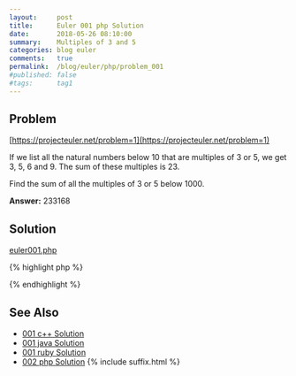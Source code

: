 ```yaml
---
layout:     post
title:      Euler 001 php Solution
date:       2018-05-26 08:10:00
summary:    Multiples of 3 and 5
categories: blog euler
comments:   true
permalink:  /blog/euler/php/problem_001
#published: false
#tags:      tag1
---
```


## Problem

[https://projecteuler.net/problem=1](https://projecteuler.net/problem=1)

If we list all the natural numbers below 10 that are multiples of 3 or 5, we get 3, 5, 6 and 9. The sum of these multiples is 23.

Find the sum of all the multiples of 3 or 5 below 1000.

**Answer:** 233168

## Solution

[euler001.php](https://github.com/tvarley/euler/blob/master/php/euler001.php)

{% highlight php %}
<?php

function sum_natural_35($range)
{
  return array_sum(
    array_filter($range, function($number) {
      return ( 0 == $number % 3 ) || ( 0 == $number % 5 );
    })
  );
}

echo sum_natural_35(range(0, 1000));
?>

{% endhighlight %}

## See Also
* [001 c++ Solution]({{site.baseurl}}/blog/euler/cpp/problem_001)
* [001 java Solution]({{site.baseurl}}/blog/euler/java/problem_001)
* [001 ruby Solution]({{site.baseurl}}/blog/euler/ruby/problem_001)
* [002 php Solution]({{site.baseurl}}/blog/euler/php/problem_002)
{% include suffix.html %}
